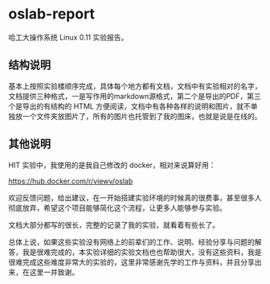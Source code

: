 # oslab-report

哈工大操作系统 Linux 0.11 实验报告。

## 结构说明

基本上按照实验楼顺序完成，具体每个地方都有文档，文档中有实验相对的名字，文档提供三种格式，一是写作用的markdown源格式，第二个是导出的PDF，第三个是导出的有结构的 HTML 方便阅读，文档中有各种各样的说明和图片，就不单独放一个文件夹放图片了，所有的图片也托管到了我的图床，也就是说是在线的。

## 其他说明

HIT 实验中，我使用的是我自己修改的 docker，相对来说算好用：

https://hub.docker.com/r/viewv/oslab

欢迎反馈问题，给出建议，在一开始搭建实验环境的时候真的很费事，甚至很多人彻底放弃，希望这个项目能够简化这个流程，让更多人能够参与实验。

文档大部分都写的很长，完整的记录了我的实验，就看着有些长了。

总体上说，如果这些实验没有网络上的前辈们的工作、说明、经验分享与问题的解答，我是很难完成的，本实验详细的实验文档也也帮助很大，没有这些资料，我是很难完成这些难度非常大的实验的，这里非常感谢先学的工作与资料，并且分享出来，在这里一并致谢。
